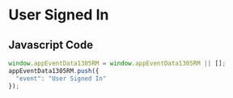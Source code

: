 # User Signed In

## Javascript Code
```js
window.appEventData1305RM = window.appEventData1305RM || [];
appEventData1305RM.push({
  "event": "User Signed In"
});
```




